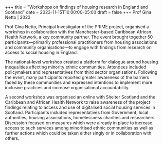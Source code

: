 +++
title = "Workshops on findings of housing research in England and Scotland"
date = 2023-11-15T10:00:00-05:00
draft = false
+++
Prof Gina Netto | 2023

Prof Gina Netto, Principal Investigator of the PRIME project, organised a workshop in collaboration with the Manchester-based Caribbean African Health Network, a key community partner. The event brought together 50 participants—primarily professional practitioners from housing associations and community organisations—to engage with findings from research on access to social housing in England.

The national-level workshop created a platform for dialogue around housing inequalities affecting minority ethnic communities. Attendees included policymakers and representatives from third sector organisations. Following the event, many participants reported greater awareness of the barriers faced by these communities and expressed intentions to implement more inclusive practices and increase organisational accountability.

A second workshop was organised an online with Shelter Scotland and the Caribbean and African Health Network to raise awareness of the project findings relating to access and use of digitalised social housing services in Scotland. Participants included representatives from Government, local authorities, housing associations, homelessness charities and researchers. Discussion focused on measures which were already in place to increase access to such services among minoritised ethnic communities as well as further actions which could be taken either singly or in collaboration with others.

